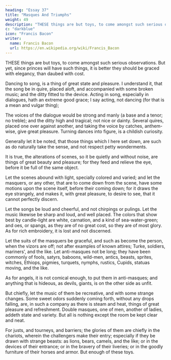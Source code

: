 ```yaml
---
heading: "Essay 37"
title: "Masques And Triumphs"
weight: 49
description: "THESE things are but toys, to come amongst such serious observations. But yet, since princes will have such things, it is better they should be graced with elegancy, than daubed with cost"
c: "darkblue"
icon: "Francis Bacon"
writer:
  name: Francis Bacon
  url: https://en.wikipedia.org/wiki/Francis_Bacon
---
```




THESE things are but toys, to come amongst such serious observations. But yet, since princes will have such things, it is better they should be graced with elegancy, than daubed with cost. 

Dancing to song, is a thing of great state and pleasure. I understand it, that the song be in quire, placed aloft, and accompanied with some broken music; and the ditty fitted to the device. Acting in song, especially in dialogues, hath an extreme good grace; I say acting, not dancing (for that is a mean and vulgar thing); 

The voices of the dialogue would be strong and manly (a base and a tenor; no treble); and the ditty high and tragical; not nice or dainty. Several quires, placed one over against another, and taking the voice by catches, anthem-wise, give great pleasure. Turning dances into figure, is a childish curiosity. 

Generally let it be noted, that those things which I here set down, are such as do naturally take the sense, and not respect petty wonderments. 

It is true, the alterations of scenes, so it be quietly and without noise, are things of great beauty and pleasure; for they feed and relieve the eye, before it be full of the same object. 

Let the scenes abound with light, specially colored and varied; and let the masquers, or any other, that are to come down from the scene, have some motions upon the scene itself, before their coming down; for it draws the eye strangely, and makes it, with great pleasure, to desire to see, that it cannot perfectly discern. 

Let the songs be loud and cheerful, and not chirpings or pulings. Let the music likewise be sharp and loud, and well placed. The colors that show best by candle-light are white, carnation, and a kind of sea-water-green; and oes, or spangs, as they are of no great cost, so they are of most glory. As for rich embroidery, it is lost and not discerned. 

Let the suits of the masquers be graceful, and such as become the person, when the vizors are off; not after examples of known attires; Turke, soldiers, mariners', and the like. Let anti-masques not be long; they have been commonly of fools, satyrs, baboons, wild-men, antics, beasts, sprites, witches, Ethiops, pigmies, turquets, nymphs, rustics, Cupids, statuas moving, and the like. 

As for angels, it is not comical enough, to put them in anti-masques; and anything that is hideous, as devils, giants, is on the other side as unfit. 

But chiefly, let the music of them be recreative, and with some strange changes. Some sweet odors suddenly coming forth, without any drops falling, are, in such a company as there is steam and heat, things of great pleasure and refreshment. Double masques, one of men, another of ladies, addeth state and variety. But all is nothing except the room be kept clear and neat.

For justs, and tourneys, and barriers; the glories of them are chiefly in the chariots, wherein the challengers make their entry; especially if they be drawn with strange beasts: as lions, bears, camels, and the like; or in the devices of their entrance; or in the bravery of their liveries; or in the goodly furniture of their horses and armor. But enough of these toys.
